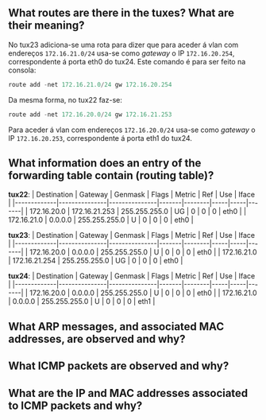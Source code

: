 ## What routes are there in the tuxes? What are their meaning?
No tux23 adiciona-se uma rota para dizer que para aceder á vlan com endereços `172.16.21.0/24` usa-se como *gateway* o IP `172.16.20.254`, correspondente á porta eth0 do tux24. Este comando é para ser feito na consola:
```powershell
route add -net 172.16.21.0/24 gw 172.16.20.254
```
Da mesma forma, no tux22 faz-se:
```powershell
route add -net 172.16.20.0/24 gw 172.16.21.253
```
Para aceder á vlan com endereços `172.16.20.0/24` usa-se como *gateway* o IP `172.16.20.253`, correspondente á porta eth1 do tux24.

## What information does an entry of the forwarding table contain (routing table)? 

**tux22**:
| Destination | Gateway       | Genmask       | Flags | Metric | Ref | Use | Iface |
|-------------|---------------|---------------|-------|--------|-----|-----|-------|
| 172.16.20.0 | 172.16.21.253 | 255.255.255.0 | UG    | 0      | 0   | 0   | eth0  |
| 172.16.21.0 | 0.0.0.0       | 255.255.255.0 | U     | 0      | 0   | 0   | eth0  |

**tux23**:
| Destination | Gateway       | Genmask       | Flags | Metric | Ref | Use | Iface |
|-------------|---------------|---------------|-------|--------|-----|-----|-------|
| 172.16.20.0 | 0.0.0.0       | 255.255.255.0 | U     | 0      | 0   | 0   | eth0  |
| 172.16.21.0 | 172.16.21.254 | 255.255.255.0 | UG    | 0      | 0   | 0   | eth0  |

**tux24**:
| Destination | Gateway       | Genmask       | Flags | Metric | Ref | Use | Iface |
|-------------|---------------|---------------|-------|--------|-----|-----|-------|
| 172.16.20.0 | 0.0.0.0       | 255.255.255.0 | U     | 0      | 0   | 0   | eth0  |
| 172.16.21.0 | 0.0.0.0       | 255.255.255.0 | U     | 0      | 0   | 0   | eth1  |


## What ARP messages, and associated MAC addresses, are observed and why?



## What ICMP packets are observed and why? 


## What are the IP and MAC addresses associated to ICMP packets and why?